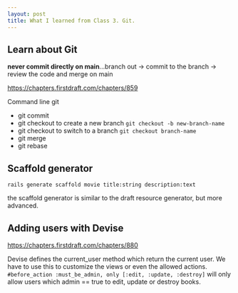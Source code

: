 ```yaml
---
layout: post
title: What I learned from Class 3. Git.
---
```


## Learn about Git

**never commit directly on main**...branch out -> commit to the branch -> review the code and merge on main

https://chapters.firstdraft.com/chapters/859

Command line git
- git commit
- git checkout to create a new branch `git checkout -b new-branch-name`
- git checkout to switch to a branch `git checkout branch-name`
- git merge
- git rebase

## Scaffold generator

`rails generate scaffold movie title:string description:text`

the scaffold generator is similar to the draft resource generator, but more advanced.

## Adding users with Devise

https://chapters.firstdraft.com/chapters/880

Devise defines the current_user method which return the current user. We have to use this to customize the views or even the allowed actions.
`#before_action :must_be_admin, only [:edit, :update, :destroy]` will only allow users which admin == true to edit, update or destroy books.
